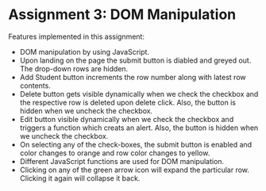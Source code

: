 # Assignment 3: DOM Manipulation

Features implemented in this assignment:

- DOM manipulation by using JavaScript.
- Upon landing on the page the submit button is diabled and greyed out. The drop-down rows are hidden.
- Add Student button increments the row number along with latest row contents.
- Delete button gets visible dynamically when we check the checkbox and the respective row is deleted upon delete click. Also, the button is hidden when we uncheck the checkbox.
- Edit button visible dynamically when we check the checkbox and triggers a function which creats an alert. Also, the button is hidden when we uncheck the checkbox.
- On selecting any of the check-boxes, the submit button is enabled and color changes to orange and row color changes to yellow.
- Different JavaScript functions are used for DOM manipulation.
- Clicking on any of the green arrow icon will expand the particular row. Clicking it again will collapse it back.
